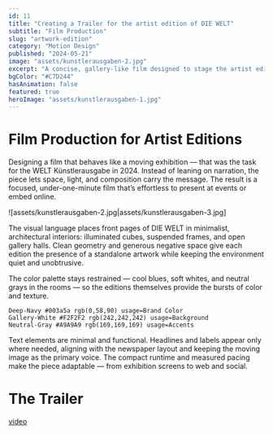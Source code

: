 ```yaml
---
id: 11
title: "Creating a Trailer for the artist edition of DIE WELT"
subtitle: "Film Production"
slug: "artwork-edition"
category: "Motion Design"
published: "2024-05-21"
image: "assets/kunstlerausgaben-2.jpg"
excerpt: "A concise, gallery-like film designed to stage the artist editions of the newspaper WELT AM SONNTAG with calm precision."
bgColor: "#C7D244"
hasAnimation: false
featured: true
heroImage: "assets/kunstlerausgaben-1.jpg"
---
```

# Film Production for Artist Editions
Designing a film that behaves like a moving exhibition — that was the task for the WELT Künstlerausgabe in 2024. Instead of leaning on narration, the piece lets space, light, and composition carry the message. The result is a focused, under-one-minute film that’s effortless to present at events or embed online.

![assets/kunstlerausgaben-2.jpg|assets/kunstlerausgaben-3.jpg]

The visual language places front pages of DIE WELT in minimalist, architectural interiors: illuminated cubes, suspended frames, and open gallery halls. Clean geometry and generous negative space give each edition the presence of a standalone artwork while keeping the environment quiet and unobtrusive.

The color palette stays restrained — cool blues, soft whites, and neutral grays in the rooms — so the editions themselves provide the bursts of color and texture.

```palette
Deep-Navy #003a5a rgb(0,58,90) usage=Brand Color
Gallery-White #F2F2F2 rgb(242,242,242) usage=Background
Neutral-Gray #A9A9A9 rgb(169,169,169) usage=Accents
```


Text elements are minimal and functional. Headlines and labels appear only where needed, aligning with the newspaper layout and keeping the moving image as the primary voice. The compact runtime and measured pacing make the piece adaptable — from exhibition screens to web and social.


# The Trailer
[video](assets/Künstlerausgaben.mp4|assets/kunstlerausgaben-4.jpg)
